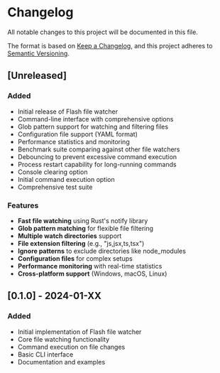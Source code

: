 # Changelog

All notable changes to this project will be documented in this file.

The format is based on [Keep a Changelog](https://keepachangelog.com/en/1.0.0/),
and this project adheres to [Semantic Versioning](https://semver.org/spec/v2.0.0.html).

## [Unreleased]

### Added
- Initial release of Flash file watcher
- Command-line interface with comprehensive options
- Glob pattern support for watching and filtering files
- Configuration file support (YAML format)
- Performance statistics and monitoring
- Benchmark suite comparing against other file watchers
- Debouncing to prevent excessive command execution
- Process restart capability for long-running commands
- Console clearing option
- Initial command execution option
- Comprehensive test suite

### Features
- **Fast file watching** using Rust's notify library
- **Glob pattern matching** for flexible file filtering
- **Multiple watch directories** support
- **File extension filtering** (e.g., "js,jsx,ts,tsx")
- **Ignore patterns** to exclude directories like node_modules
- **Configuration files** for complex setups
- **Performance monitoring** with real-time statistics
- **Cross-platform support** (Windows, macOS, Linux)

## [0.1.0] - 2024-01-XX

### Added
- Initial implementation of Flash file watcher
- Core file watching functionality
- Command execution on file changes
- Basic CLI interface
- Documentation and examples
